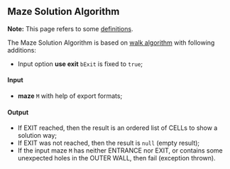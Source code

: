 ## Maze Solution Algorithm

**Note:** This page refers to some [definitions](README.md).

The Maze Solution Algorithm is based on [walk algorithm](walk.md) with following
additions:

*   Input option **use exit** `bExit` is fixed to `true`;

#### Input

*   **maze** `M` with help of export formats;

#### Output

*   If EXIT reached, then the result is an ordered list of CELLs to show a
    solution way;
*   If EXIT was not reached, then the result is `null` (empty result);
*   If the input maze `M` has neither ENTRANCE nor EXIT, or contains some
    unexpected holes in the OUTER WALL, then fail (exception thrown).

